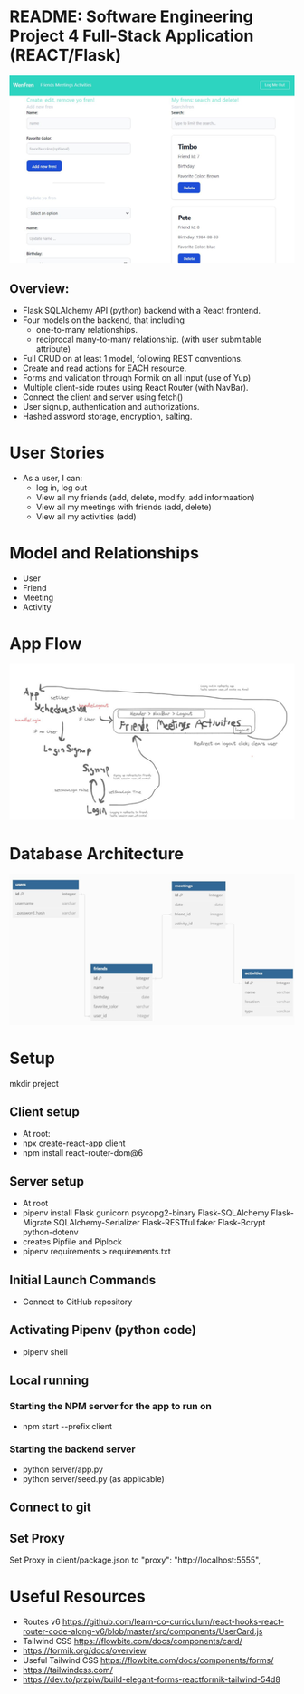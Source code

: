 
# README: Software Engineering Project 4 Full-Stack Application (REACT/Flask)

![UI](readme/ui_friend_page.JPG)

## Overview: 
- Flask SQLAlchemy API (python) backend with a React frontend.
- Four models on the backend, that including
    - one-to-many relationships.
    - reciprocal many-to-many relationship. (with user submitable attribute)
- Full CRUD on at least 1 model, following REST conventions.
- Create and read actions for EACH resource.
- Forms and validation through Formik on all input (use of Yup)
- Multiple client-side routes using React Router (with NavBar).
- Connect the client and server using fetch()
- User signup, authentication and authorizations.
- Hashed assword storage, encryption, salting.

# User Stories
- As a user, I can:
    - log in, log out
    - View all my friends (add, delete, modify, add informaation)
    - View all my meetings with friends (add, delete)
    - View all my activities (add)

# Model and Relationships
- User
- Friend
- Meeting
- Activity

# App Flow
![Rough Flowchart](readme/AppFlowLayout.JPG)

# Database Architecture
![ERD](readme/erd.JPG)

# Setup

mkdir preject

## Client setup
- At root:
- npx create-react-app client
- npm install react-router-dom@6


## Server setup

- At root
- pipenv install Flask gunicorn psycopg2-binary Flask-SQLAlchemy Flask-Migrate SQLAlchemy-Serializer Flask-RESTful faker Flask-Bcrypt python-dotenv
- creates Pipfile and Piplock
- pipenv requirements > requirements.txt


## Initial Launch Commands 
- Connect to GitHub repository

## Activating Pipenv (python code)
- pipenv shell

## Local running
### Starting the NPM server for the app to run on
- npm start --prefix client

### Starting the backend server
- python server/app.py
- python server/seed.py (as applicable)
## Connect to git

## Set Proxy
Set Proxy in client/package.json to   "proxy": "http://localhost:5555",

# Useful Resources
- Routes v6 https://github.com/learn-co-curriculum/react-hooks-react-router-code-along-v6/blob/master/src/components/UserCard.js
- Tailwind CSS https://flowbite.com/docs/components/card/
- https://formik.org/docs/overview
- Useful Tailwind CSS https://flowbite.com/docs/components/forms/
- https://tailwindcss.com/
- https://dev.to/przpiw/build-elegant-forms-reactformik-tailwind-54d8